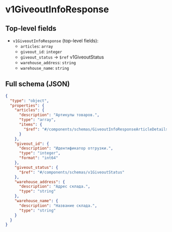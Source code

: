 # v1GiveoutInfoResponse

## Top-level fields
- `v1GiveoutInfoResponse` (top-level fields):
  - `articles`: `array`
  - `giveout_id`: `integer`
  - `giveout_status` → `$ref` v1GiveoutStatus
  - `warehouse_address`: `string`
  - `warehouse_name`: `string`

## Full schema (JSON)
```json
{
  "type": "object",
  "properties": {
    "articles": {
      "description": "Артикулы товаров.",
      "type": "array",
      "items": {
        "$ref": "#/components/schemas/GiveoutInfoResponseArticleDetails"
      }
    },
    "giveout_id": {
      "description": "Идентификатор отгрузки.",
      "type": "integer",
      "format": "int64"
    },
    "giveout_status": {
      "$ref": "#/components/schemas/v1GiveoutStatus"
    },
    "warehouse_address": {
      "description": "Адрес склада.",
      "type": "string"
    },
    "warehouse_name": {
      "description": "Название склада.",
      "type": "string"
    }
  }
}
```
